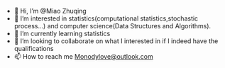 - 👋 Hi, I’m @Miao Zhuqing
- 👀 I’m interested in statistics(computational statistics,stochastic process...) and computer science(Data Structures and Algorithms). 
- 🌱 I’m currently learning statistics
- 💞️ I’m looking to collaborate on what I interested in if I indeed have the qualifications 
- 📫 How to reach me Monodylove@outlook.com 

<!---
Monodylove/Monodylove is a ✨ special ✨ repository because its `README.md` (this file) appears on your GitHub profile.
You can click the Preview link to take a look at your changes.
--->
